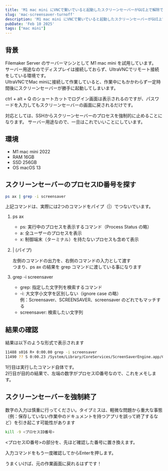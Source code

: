 ```yaml
---
title: 'M1 mac mini にVNCで繋いでいると起動したスクリーンセーバーがGUI上で解除できなくなった時の対処'
slug: 'mac-screensaver-turnoff'
description: 'M1 mac mini にVNCで繋いでいると起動したスクリーンセーバーがGUI上で解除できなくなった時の対処'
pubDate: 'Feb 10 2025'
tags: ["mac mini"]
---
```


## 背景

Filemaker Server のサーバーマシンとして M1 mac mini を試用しています。  
サーバー用途なのでディスプレイは接続しておらず、UltraVNCでリモート接続をしている環境です。  
UltraVNCでMac miniに接続して作業していると、作業中にもかかわらず一定時間後にスクリーンセーバーが勝手に起動してしまいます。  

ctrl + alt + Q のショートカットでログイン画面は表示されるのですが、パスワードを入力してもスクリーンセーバーの画面に戻されるだけです。

対応としては、SSHからスクリーンセーバーのプロセスを強制的に止めることになります。
サーバー用途なので、一旦はこれでいいことにしています。

## 環境

- M1 mac mini 2022
- RAM 16GB
- SSD 256GB
- OS macOS 13

## スクリーンセーバーのプロセスID番号を探す

```sh
ps ax | grep -i screensaver
```

上記コマンドは、実際には2つのコマンドをパイプ（|）でつないでいます。

1. ps ax

   - ps: 実行中のプロセスを表示するコマンド（Process Status の略）
   - a: 全ユーザーのプロセスを表示
   - x: 制御端末（ターミナル）を持たないプロセスも含めて表示

2. | (パイプ)

   左側のコマンドの出力を、右側のコマンドの入力として渡す  
   つまり、ps ax の結果を grep コマンドに渡している事になります

3. grep -i screensaver

   - grep: 指定した文字列を検索するコマンド
   - -i: 大文字小文字を区別しない（ignore case の略）  
     例：Screensaver、SCREENSAVER、screensaver のどれでもマッチする
   - screensaver: 検索したい文字列

## 結果の確認

結果は以下のような形式で表示されます

```sh
11488 s016 R+ 0:00.00 grep -i screensaver
11490 ?? S 0:00.23 /System/Library/CoreServices/ScreenSaverEngine.app/Contents/MacOS/ScreenSaverEngine
```

1行目は実行したコマンド自体です。  
2行目が目的の結果で、左端の数字がプロセスID番号なので、これをメモします。

## スクリーンセーバーを強制終了


数字の入力は慎重に行ってください。タイプミスは、軽微な問題から重大な事態（例：保存していない作業中のドキュメントを持つアプリを誤って終了するなど）を引き起こす可能性があります

```sh
kill -9 <プロセスID番号>
```

<プロセスID番号>の部分を、先ほど確認した番号に置き換えます。

入力コマンドをもう一度確認してからEnterを押します。

うまくいけば、元の作業画面に戻れるはずです！